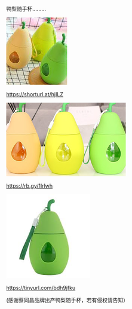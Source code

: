 鸭梨随手杯.........


![鸭梨随手杯](https://github.com/ywangnccu/ywang/blob/main/images/PearCup/PearCup.jpg)

https://shorturl.at/hjILZ


![鸭梨随手杯](https://github.com/ywangnccu/ywang/blob/main/images/PearCup/PearCup1.jpg)

https://rb.gy/1lrlwh


![鸭梨随手杯](https://github.com/ywangnccu/ywang/blob/main/images/PearCup/PearCup3.jpg)

https://tinyurl.com/bdh9jfku


(感谢蔡同昌品牌出产鸭梨随手杯，若有侵权请告知）
